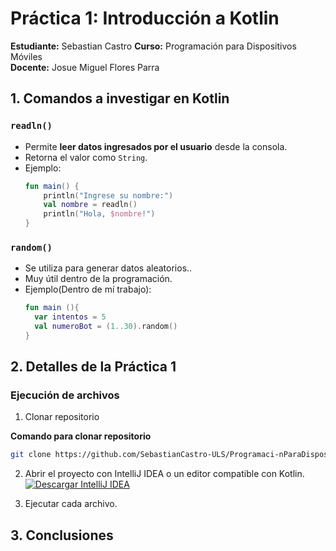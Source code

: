 # Práctica 1: Introducción a Kotlin

**Estudiante:** Sebastian Castro
**Curso:** Programación para Dispositivos Móviles  
**Docente:** Josue Miguel Flores Parra  

## 1. Comandos a investigar en Kotlin

### `readln()`
- Permite **leer datos ingresados por el usuario** desde la consola.  
- Retorna el valor como `String`.  
- Ejemplo:  
  ```kotlin
  fun main() {
      println("Ingrese su nombre:")
      val nombre = readln()
      println("Hola, $nombre!")
  }
  
### `random()`
- Se utiliza para generar datos aleatorios..  
- Muy útil dentro de la programación.  
- Ejemplo(Dentro de mí trabajo):  
  ```kotlin
  fun main (){
    var intentos = 5 
    val numeroBot = (1..30).random()
  }

## 2. Detalles de la Práctica 1
### Ejecución de archivos
1. Clonar repositorio

**Comando para clonar repositorio**
  ```bash
  git clone https://github.com/SebastianCastro-ULS/Programaci-nParaDispositivosMoviles.git

  ```
2. Abrir el proyecto con IntelliJ IDEA o un editor compatible con Kotlin.
   [![Descargar IntelliJ IDEA](https://img.shields.io/badge/Descargar–IntelliJ%20IDEA-blue?logo=jetbrains&style=for-the-badge)](https://www.jetbrains.com/es-es/idea/download/?section=windows#)

3. Ejecutar cada archivo.

## 3. Conclusiones
